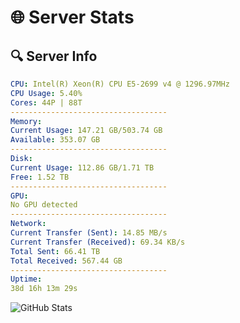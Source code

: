 # 🌐 Server Stats
## 🔍 Server Info
```yaml
CPU: Intel(R) Xeon(R) CPU E5-2699 v4 @ 1296.97MHz
CPU Usage: 5.40%
Cores: 44P | 88T
-----------------------------------
Memory:
Current Usage: 147.21 GB/503.74 GB
Available: 353.07 GB
-----------------------------------
Disk:
Current Usage: 112.86 GB/1.71 TB
Free: 1.52 TB
-----------------------------------
GPU:
No GPU detected
-----------------------------------
Network:
Current Transfer (Sent): 14.85 MB/s
Current Transfer (Received): 69.34 KB/s
Total Sent: 66.41 TB
Total Received: 567.44 GB
-----------------------------------
Uptime:
38d 16h 13m 29s
```
![GitHub Stats](https://img.shields.io/badge/Updated-2025-04-15_13:36:18-blue)